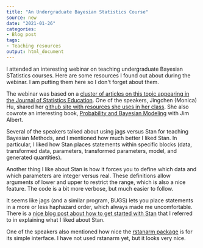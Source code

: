 ```yaml
---
title: "An Undergraduate Bayesian Statistics Course"
source: new
date: "2021-01-26"
categories:
- Blog post
tags:
- Teaching resources
output: html_document
---
```


I attended an interesting webinar on teaching undergraduate Bayesian STatistics courses. Here are some resources I found out about during the webinar. I am putting them here so I don't forget about them.

<!--more-->

The webinar was based on a [cluster of articles on this topic appearing in the Journal of Statistics Education](https://www.tandfonline.com/toc/ujse20/28/3). One of the speakers, Jingchen (Monica) Hu, shared her [github site with resources she uses in her class](https://github.com/monika76five/Undergrad-Bayesian-Course). She also cowrote an interesting book, [Probability and Bayesian Modeling](https://www.routledge.com/Probability-and-Bayesian-Modeling/Albert-Hu/p/book/9781138492561) with Jim Albert.

Several of the speakers talked about using jags versus Stan for teaching Bayesian Methods, and I mentioned how much better I liked Stan. In particular, I liked how Stan places statements within specific blocks (data, transformed data, parameters, transformed parameters, model, and generated quantities). 

Another thing I like about Stan is how it forces you to define which data and which parameters are integer versus real. These definitions allow arguments of lower and upper to restrict the range, which is also a nice feature. The code is a bit more verbose, but much easier to follow. 

It seems like jags (and a similar program, BUGS) lets you place statements in a more or less haphazard order, which always made me uncomfortable. There is a [nice blog post about how to get started with Stan](https://www.r-bloggers.com/2019/01/an-introduction-to-stan-with-r/) that I referred to in explaining what I liked about Stan. 

One of the speakers also mentioned how nice the [rstanarm package](https://cran.r-project.org/web/packages/rstanarm/vignettes/rstanarm.html) is for its simple interface. I have not used rstanarm yet, but it looks very nice.
